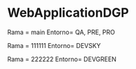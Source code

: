 # WebApplicationDGP
Rama = main 
Entorno= QA, PRE, PRO

Rama = 111111
Entorno= DEVSKY

Rama = 222222
Entorno= DEVGREEN
